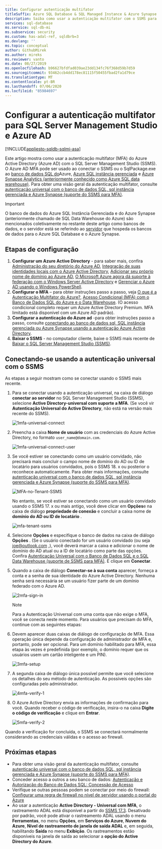 ```yaml
---
title: Configurar autenticação multifator
titleSuffix: Azure SQL Database & SQL Managed Instance & Azure Synapse Analytics
description: Saiba como usar a autenticação multifator com o SSMS para o banco de dados SQL do Azure, o Azure SQL Instância Gerenciada e o Azure Synapse Analytics.
services: sql-database
ms.service: sql-db-mi
ms.subservice: security
ms.custom: has-adal-ref, sqldbrb=3
ms.devlang: ''
ms.topic: conceptual
author: GithubMirek
ms.author: mireks
ms.reviewer: vanto
ms.date: 08/27/2019
ms.openlocfilehash: b96627bfdfad039ae23dd134fc76f368d59b7d59
ms.sourcegitcommit: 93462ccb4dd178ec81115f50455fbad2fa1d79ce
ms.translationtype: MT
ms.contentlocale: pt-BR
ms.lasthandoff: 07/06/2020
ms.locfileid: "85984697"
---
```

# <a name="configure-multi-factor-authentication-for-sql-server-management-studio-and-azure-ad"></a>Configurar a autenticação multifator para SQL Server Management Studio e Azure AD
[!INCLUDE[appliesto-sqldb-sqlmi-asa](../includes/appliesto-sqldb-sqlmi-asa.md)]

Este artigo mostra como usar a autenticação multifator (MFA) do Azure Active Directory (Azure AD) com o SQL Server Management Studio (SSMS). O Azure AD MFA pode ser usado ao conectar o SSMS ou o SqlPackage.exe ao [banco de dados SQL do](sql-database-paas-overview.md)Azure, [Azure SQL instância gerenciada](../managed-instance/sql-managed-instance-paas-overview.md) e [Azure Synapse Analytics (anteriormente conhecido como Azure SQL data warehouse)](../../synapse-analytics/sql-data-warehouse/sql-data-warehouse-overview-what-is.md). Para obter uma visão geral da autenticação multifator, consulte [autenticação universal com o banco de dados SQL, sql instância gerenciada e Azure Synapse (suporte do SSMS para MFA)](../database/authentication-mfa-ssms-overview.md).

> [!IMPORTANT]
> O banco de dados do Azure SQL Instância Gerenciada e do Azure Synapse (anteriormente chamado de SQL Data Warehouse do Azure) são mencionados coletivamente no restante deste artigo como bancos de dados, e o servidor está se referindo ao [servidor](logical-servers.md) que hospeda os bancos de dados para o Azure SQL Database e o Azure Synapse.

## <a name="configuration-steps"></a>Etapas de configuração

1. **Configurar um Azure Active Directory** - para saber mais, confira [Administração do seu diretório do Azure AD](https://msdn.microsoft.com/library/azure/hh967611.aspx), [Integração de suas identidades locais com o Azure Active Directory](../../active-directory/hybrid/whatis-hybrid-identity.md), [Adicionar seu próprio nome de domínio ao Azure AD](https://azure.microsoft.com/blog/20../../windows-azure-now-supports-federation-with-windows-server-active-directory/), [O Microsoft Azure agora dá suporte à federação com o Windows Server Active Directory](https://azure.microsoft.com/blog/20../../windows-azure-now-supports-federation-with-windows-server-active-directory/) e [Gerenciar o Azure AD usando o Windows PowerShell](https://msdn.microsoft.com/library/azure/jj151815.aspx).
2. **Configurar o MFA** – para obter instruções passo a passo, veja [O que é a Autenticação Multifator do Azure?](../../active-directory/authentication/multi-factor-authentication.md), [Acesso Condicional (MFA) com o Banco de Dados SQL do Azure e o Data Warehouse](conditional-access-configure.md). (O acesso condicional completo requer um Azure Active Directory Premium. MFA limitado está disponível com um Azure AD padrão).
3. **Configurar a autenticação do Azure ad** -para obter instruções passo a passo, consulte [conectando ao banco de dados sql, SQL instância gerenciada ou Azure Synapse usando a autenticação Azure Active Directory](authentication-aad-overview.md).
4. **Baixar o SSMS** - no computador cliente, baixe o SSMS mais recente de [Baixar o SQL Server Management Studio (SSMS)](https://msdn.microsoft.com/library/mt238290.aspx).

## <a name="connecting-by-using-universal-authentication-with-ssms"></a>Conectando-se usando a autenticação universal com o SSMS

As etapas a seguir mostram como se conectar usando o SSMS mais recente.

1. Para se conectar usando a autenticação universal, na caixa de diálogo **conectar ao servidor** no SQL Server Management Studio (SSMS), selecione **Active Directory-universal com suporte a MFA**. (Se você vir **Autenticação Universal do Active Directory**, não está na versão mais recente do SSMS).

   ![1mfa-universal-connect](./media/authentication-mfa-ssms-configure/mfa-no-tenant-ssms.png)  
2. Preencha a caixa **Nome de usuário** com as credenciais do Azure Active Directory, no formato `user_name@domain.com`.

   ![1mfa-universal-connect-user](./media/authentication-mfa-ssms-configure/1mfa-universal-connect-user.png)
3. Se você estiver se conectando como um usuário convidado, não precisará mais concluir o campo nome de domínio do AD ou ID de locatário para usuários convidados, pois o SSMS 18. x ou posterior o reconhece automaticamente. Para obter mais informações, consulte [autenticação universal com o banco de dados SQL, sql instância gerenciada e Azure Synapse (suporte do SSMS para MFA)](../database/authentication-mfa-ssms-overview.md).

   ![MFA-no-Tenant-SSMS](./media/authentication-mfa-ssms-configure/mfa-no-tenant-ssms.png)

   No entanto, se você estiver se conectando como um usuário convidado usando o SSMS 17. x ou mais antigo, você deve clicar em **Opções**e na caixa de diálogo **propriedade de conexão** e concluir a caixa nome de **domínio do AD ou ID de locatário** .

   ![mfa-tenant-ssms](./media/authentication-mfa-ssms-configure/mfa-tenant-ssms.png)

4. Selecione **Opções** e especifique o banco de dados na caixa de diálogo **Opções** . (Se o usuário conectado for um usuário convidado (ou seja joe@outlook.com ,), você deverá marcar a caixa e adicionar o nome de domínio do AD atual ou a ID de locatário como parte das opções. Confira [Autenticação Universal com o Banco de Dados SQL e o SQL Data Warehouse (suporte de SSMS para MFA)](../database/authentication-mfa-ssms-overview.md). E clique em **Conectar**.  
5. Quando a caixa de diálogo **Conectar-se à sua conta** aparecer, forneça a conta e a senha de sua identidade do Azure Active Directory. Nenhuma senha será necessária se um usuário fizer parte de um domínio federado com o Azure AD.

   ![2mfa-sign-in](./media/authentication-mfa-ssms-configure/mfa-no-tenant-ssms.png)  

   > [!NOTE]
   > Para a Autenticação Universal com uma conta que não exige o MFA, você se conecta neste momento. Para usuários que precisam do MFA, continue com as seguintes etapas:
   >  

6. Devem aparecer duas caixas de diálogo de configuração de MFA. Essa operação única depende da configuração de administrador de MFA e, portanto, pode ser opcional. Para um domínio habilitado para MFA, essa etapa às vezes é predefinida (por exemplo, o domínio requer que os usuários usem um cartão inteligente e um PIN).

   ![3mfa-setup](./media/authentication-mfa-ssms-configure/mfa-no-tenant-ssms.png)  
7. A segunda caixa de diálogo única possível permite que você selecione os detalhes do seu método de autenticação. As possíveis opções são configuradas pelo administrador.

   ![4mfa-verify-1](./media/authentication-mfa-ssms-configure/mfa-no-tenant-ssms.png)  
8. O Azure Active Directory envia as informações de confirmação para você. Quando receber o código de verificação, insira-o na caixa **Digite o código de verificação** e clique em **Entrar**.

   ![5mfa-verify-2](./media/authentication-mfa-ssms-configure/mfa-no-tenant-ssms.png)  

Quando a verificação for concluída, o SSMS se conectará normalmente considerando as credenciais válidas e o acesso ao firewall.

## <a name="next-steps"></a>Próximas etapas

- Para obter uma visão geral da autenticação multifator, consulte [autenticação universal com o banco de dados SQL, sql instância gerenciada e Azure Synapse (suporte do SSMS para MFA)](../database/authentication-mfa-ssms-overview.md).  
- Conceder acesso a outros a seu banco de dados: [Autenticação e Autorização do Banco de Dados SQL: Concessão de Acesso](logins-create-manage.md)  
- Verifique se outras pessoas podem se conectar por meio do firewall: [Configurar uma regra de firewall no nível de servidor usando o portal do Azure](https://docs.microsoft.com/azure/azure-sql/database/firewall-configure)  
- Ao usar a autenticação **Active Directory - Universal com MFA**, o rastreamento ADAL está disponível a partir do [SSMS 17.3](https://docs.microsoft.com/sql/ssms/download-sql-server-management-studio-ssms). Desativado por padrão, você pode ativar o rastreamento ADAL usando o menu **Ferramentas**, no menu **Opções**, em **Serviços do Azure**, **Nuvem do Azure**, **Nível de rastreamento de janela de saída ADAL** e, em seguida, habilitando **Saída** no menu **Exibição**. Os rastreamentos estão disponíveis na janela de saída ao selecionar a **opção do Active Directory do Azure**.
